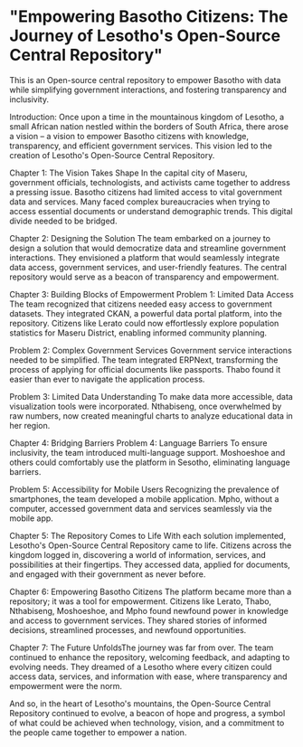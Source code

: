 # "Empowering Basotho Citizens: The Journey of Lesotho's Open-Source Central Repository"

This is an Open-source central repository to empower Basotho with data while simplifying government interactions, and fostering transparency and inclusivity.

Introduction: Once upon a time in the mountainous kingdom of Lesotho, a small African nation nestled within the borders of South Africa, there arose a vision – a vision to empower Basotho citizens with knowledge, transparency, and efficient government services. This vision led to the creation of Lesotho's Open-Source Central Repository.

Chapter 1: The Vision Takes Shape In the capital city of Maseru, government officials, technologists, and activists came together to address a pressing issue. Basotho citizens had limited access to vital government data and services. Many faced complex bureaucracies when trying to access essential documents or understand demographic trends. This digital divide needed to be bridged.

Chapter 2: Designing the Solution
The team embarked on a journey to design a solution that would democratize data and streamline government interactions. They envisioned a platform that would seamlessly integrate data access, government services, and user-friendly features. The central repository would serve as a beacon of transparency and empowerment.


Chapter 3: Building Blocks of Empowerment
Problem 1: Limited Data Access
The team recognized that citizens needed easy access to government datasets. They integrated CKAN, a powerful data portal platform, into the repository. Citizens like Lerato could now effortlessly explore population statistics for Maseru District, enabling informed community planning.

Problem 2: Complex Government Services
Government service interactions needed to be simplified. The team integrated ERPNext, transforming the process of applying for official documents like passports. Thabo found it easier than ever to navigate the application process.


Problem 3: Limited Data Understanding
To make data more accessible, data visualization tools were incorporated. Nthabiseng, once overwhelmed by raw numbers, now created meaningful charts to analyze educational data in her region.


Chapter 4: Bridging Barriers
Problem 4: Language Barriers
To ensure inclusivity, the team introduced multi-language support. Moshoeshoe and others could comfortably use the platform in Sesotho, eliminating language barriers.

Problem 5: Accessibility for Mobile Users Recognizing the prevalence of smartphones, the team developed a mobile application. Mpho, without a computer, accessed government data and services seamlessly via the mobile app.

Chapter 5: The Repository Comes to Life
With each solution implemented, Lesotho's Open-Source Central Repository came to life. Citizens across the kingdom logged in, discovering a world of information, services, and possibilities at their fingertips. They accessed data, applied for documents, and engaged with their government as never before.

Chapter 6: Empowering Basotho Citizens
The platform became more than a repository; it was a tool for empowerment. Citizens like Lerato, Thabo, Nthabiseng, Moshoeshoe, and Mpho found newfound power in knowledge and access to government services. They shared stories of informed decisions, streamlined processes, and newfound opportunities.

Chapter 7: The Future UnfoldsThe journey was far from over. The team continued to enhance the repository, welcoming feedback, and adapting to evolving needs. They dreamed of a Lesotho where every citizen could access data, services, and information with ease, where transparency and empowerment were the norm.

And so, in the heart of Lesotho's mountains, the Open-Source Central Repository continued to evolve, a beacon of hope and progress, a symbol of what could be achieved when technology, vision, and a commitment to the people came together to empower a nation.
